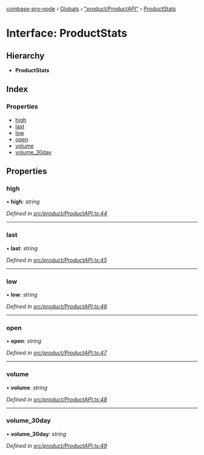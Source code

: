 [coinbase-pro-node](../README.md) › [Globals](../globals.md) › ["product/ProductAPI"](../modules/_product_productapi_.md) › [ProductStats](_product_productapi_.productstats.md)

# Interface: ProductStats

## Hierarchy

- **ProductStats**

## Index

### Properties

- [high](_product_productapi_.productstats.md#high)
- [last](_product_productapi_.productstats.md#last)
- [low](_product_productapi_.productstats.md#low)
- [open](_product_productapi_.productstats.md#open)
- [volume](_product_productapi_.productstats.md#volume)
- [volume_30day](_product_productapi_.productstats.md#volume_30day)

## Properties

### high

• **high**: _string_

_Defined in [src/product/ProductAPI.ts:44](https://github.com/bennyn/coinbase-pro-node/blob/2af663b/src/product/ProductAPI.ts#L44)_

---

### last

• **last**: _string_

_Defined in [src/product/ProductAPI.ts:45](https://github.com/bennyn/coinbase-pro-node/blob/2af663b/src/product/ProductAPI.ts#L45)_

---

### low

• **low**: _string_

_Defined in [src/product/ProductAPI.ts:46](https://github.com/bennyn/coinbase-pro-node/blob/2af663b/src/product/ProductAPI.ts#L46)_

---

### open

• **open**: _string_

_Defined in [src/product/ProductAPI.ts:47](https://github.com/bennyn/coinbase-pro-node/blob/2af663b/src/product/ProductAPI.ts#L47)_

---

### volume

• **volume**: _string_

_Defined in [src/product/ProductAPI.ts:48](https://github.com/bennyn/coinbase-pro-node/blob/2af663b/src/product/ProductAPI.ts#L48)_

---

### volume_30day

• **volume_30day**: _string_

_Defined in [src/product/ProductAPI.ts:49](https://github.com/bennyn/coinbase-pro-node/blob/2af663b/src/product/ProductAPI.ts#L49)_
